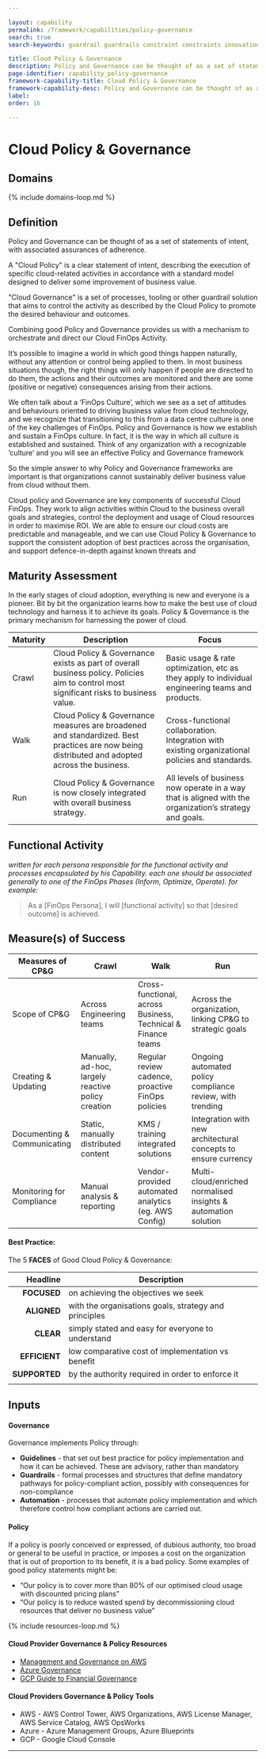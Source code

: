 ```yaml
---

layout: capability
permalink: /framework/capabilities/policy-governance
search: true
search-keywords: guardrail guardrails constraint constraints innovation alignment

title: Cloud Policy & Governance
description: Policy and Governance can be thought of as a set of statements of intent, with associated assurances of adherence.
page-identifier: capability_policy-governance
framework-capability-title: Cloud Policy & Governance
framework-capability-desc: Policy and Governance can be thought of as a set of statements of intent, with associated assurances of adherence.
label:
order: 16

---
```


# Cloud Policy & Governance

## Domains
<!-- _x-ref to the FinOps Domain(s) to which this Capability corresponds_ -->
{% include domains-loop.md %}


## Definition
Policy and Governance can be thought of as a set of statements of intent, with associated assurances of adherence.

A "Cloud Policy" is a clear statement of intent, describing the execution of specific cloud-related activities in accordance with a standard model designed to deliver some improvement of business value.

"Cloud Governance" is a set of processes, tooling or other guardrail solution that aims to control the activity as described by the Cloud Policy to promote the desired behaviour and outcomes.

Combining good Policy and Governance provides us with a mechanism to orchestrate and direct our Cloud FinOps Activity.

It’s possible to imagine a world in which good things happen naturally, without any attention or control being applied to them. In most business situations though, the right things will only happen if people are directed to do them, the actions and their outcomes are monitored and there are some (positive or negative) consequences arising from their actions.

We often talk about a ‘FinOps Culture’, which we see as a set of attitudes and behaviours oriented to driving business value from cloud technology, and we recognize that transitioning to this from a data centre culture is one of the key challenges of FinOps. Policy and Governance is how we establish and sustain a FinOps culture.  In fact, it is the way in which all culture is established and sustained. Think of any organization with a recognizable ‘culture’ and you will see an effective Policy and Governance framework

So the simple answer to why Policy and Governance frameworks are important is that organizations cannot sustainably deliver business value from cloud without them.

Cloud policy and Governance are key components of successful Cloud FinOps. They work to align activities within Cloud to the business overall goals and strategies, control the deployment and usage of Cloud resources in order to maximise ROI. We are able to ensure our cloud costs are predictable and manageable, and we can use Cloud Policy & Governance to support the consistent adoption of best practices across the organisation, and support defence-in-depth against known threats and

## Maturity Assessment

In the early stages of cloud adoption, everything is new and everyone is a pioneer.  Bit by bit the organization learns how to make the best use of cloud technology and harness it to achieve its goals.  Policy & Governance is the primary mechanism for harnessing the power of cloud.

| Maturity | Description | Focus |
| -------- | ----------- | ----- |
| Crawl | Cloud Policy & Governance exists as part of overall business policy. Policies aim to control most significant risks to business value. | Basic usage & rate optimization, etc as they apply to individual engineering teams and products. |
| Walk | Cloud Policy & Governance measures are broadened and standardized. Best practices are now being distributed and adopted across the business. | Cross-functional collaboration. Integration with existing organizational policies and standards. |
| Run | Cloud Policy & Governance is now closely integrated with overall business strategy. | All levels of business now operate in a way that is aligned with the organization’s strategy and goals.


## Functional Activity
_written for each persona responsible for the functional activity and processes encapsulated by his Capability.  each one should be associated generally to one of the FinOps Phases (Inform, Optimize, Operate). for example:_
>As a [FinOps Persona], I will [functional activity] so that [desired outcome] is achieved.


## Measure(s) of Success

| Measures of CP&G | Crawl | Walk | Run |
| ---------------- | ----- | ---- | --- |
| Scope of CP&G | Across Engineering teams | Cross-functional, across Business, Technical & Finance teams | Across the organization, linking CP&G to strategic goals |
| Creating & Updating | Manually, ad-hoc, largely reactive policy creation | Regular review cadence, proactive FinOps policies | Ongoing automated policy compliance review, with trending |
|  Documenting & Communicating | Static, manually distributed content | KMS / training integrated solutions | Integration with new architectural concepts to ensure currency |
| Monitoring for Compliance | Manual analysis & reporting | Vendor-provided automated analytics (eg. AWS Config) | Multi-cloud/enriched normalised insights & automation solution |


#### Best Practice:

The 5 __FACES__ of Good Cloud Policy & Governance:

| Headline | Description |
| ---:| --- |
| **FOCUSED** | on achieving the objectives we seek |
| **ALIGNED** | with the organisations goals, strategy and principles |
| **CLEAR** | simply stated and easy for everyone to understand |
| **EFFICIENT** | low comparative cost of implementation vs benefit |
| **SUPPORTED** | by the authority required in order to enforce it |
| | |


## Inputs

#### Governance
Governance implements Policy through:
- __Guidelines__ - that set out best practice for policy implementation and how it can be achieved. These are advisory, rather than mandatory
- __Guardrails__ -  formal processes and structures that define mandatory pathways for policy-compliant action, possibly with consequences for non-compliance
- __Automation__ - processes that automate policy implementation and which therefore control how compliant actions are carried out.


#### Policy
If a policy is poorly conceived or expressed, of dubious authority, too broad or general to be useful in practice, or imposes a cost on the organization that is out of proportion to its benefit, it is a bad policy.
Some examples of good policy statements might be:
- “Our policy is to cover more than 80% of our optimised cloud usage with discounted pricing plans”
- “Our policy is to reduce wasted spend by decommissioning cloud resources that deliver no business value”




<!-- REAL WORLD RESOURCES, PROJECTS, PLAYBOOKS, GUIDES AND STORIES -->

{% include resources-loop.md %}



#### Cloud Provider Governance & Policy Resources

- [Management and Governance on AWS](https://aws.amazon.com/products/management-and-governance/)
- [Azure Governance](https://azure.microsoft.com/en-gb/solutions/governance/)
- [GCP Guide to Financial Governance](https://cloud.google.com/files/guide-to-financial-governance.pdf)


#### Cloud Providers Governance & Policy Tools
- AWS -  AWS Control Tower, AWS Organizations, AWS License Manager, AWS Service Catalog, AWS OpsWorks
- Azure - Azure Management Groups, Azure Blueprints
- GCP - Google Cloud Console

---
